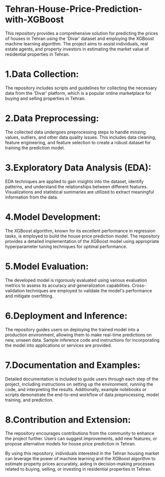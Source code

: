 # Tehran-House-Price-Prediction-with-XGBoost
This repository provides a comprehensive solution for predicting the prices of houses in Tehran using the 'Divar' dataset and employing the XGBoost machine learning algorithm. The project aims to assist individuals, real estate agents, and property investors in estimating the market value of residential properties in Tehran.

# 1.Data Collection: 
The repository includes scripts and guidelines for collecting the necessary data from the 'Divar' platform, which is a popular online marketplace for buying and selling properties in Tehran.

# 2.Data Preprocessing: 
The collected data undergoes preprocessing steps to handle missing values, outliers, and other data quality issues. This includes data cleaning, feature engineering, and feature selection to create a robust dataset for training the prediction model.

# 3.Exploratory Data Analysis (EDA): 
EDA techniques are applied to gain insights into the dataset, identify patterns, and understand the relationships between different features. Visualizations and statistical summaries are utilized to extract meaningful information from the data.

# 4.Model Development: 
The XGBoost algorithm, known for its excellent performance in regression tasks, is employed to build the house price prediction model. The repository provides a detailed implementation of the XGBoost model using appropriate hyperparameter tuning techniques for optimal performance.

# 5.Model Evaluation: 
The developed model is rigorously evaluated using various evaluation metrics to assess its accuracy and generalization capabilities. Cross-validation techniques are employed to validate the model's performance and mitigate overfitting.

# 6.Deployment and Inference: 
The repository guides users on deploying the trained model into a production environment, allowing them to make real-time predictions on new, unseen data. Sample inference code and instructions for incorporating the model into applications or services are provided.

# 7.Documentation and Examples: 
Detailed documentation is included to guide users through each step of the project, including instructions on setting up the environment, running the code, and interpreting the results. Additionally, example notebooks or scripts demonstrate the end-to-end workflow of data preprocessing, model training, and prediction.

# 8.Contribution and Extension: 
The repository encourages contributions from the community to enhance the project further. Users can suggest improvements, add new features, or propose alternative models for house price prediction in Tehran.

By using this repository, individuals interested in the Tehran housing market can leverage the power of machine learning and the XGBoost algorithm to estimate property prices accurately, aiding in decision-making processes related to buying, selling, or investing in residential properties in Tehran.
